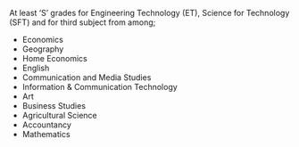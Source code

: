 At least ‘S’ grades for Engineering Technology (ET), Science for Technology (SFT) and
for third subject from among;
   - Economics
   - Geography
   - Home Economics
   - English
   - Communication and Media Studies
   - Information & Communication Technology
   - Art
   - Business Studies
   - Agricultural Science
   - Accountancy
   - Mathematics
